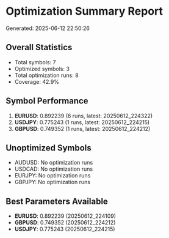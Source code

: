 # Optimization Summary Report
Generated: 2025-06-12 22:50:26

## Overall Statistics
- Total symbols: 7
- Optimized symbols: 3
- Total optimization runs: 8
- Coverage: 42.9%

## Symbol Performance
1. **EURUSD**: 0.892239 (6 runs, latest: 20250612_224322)
2. **USDJPY**: 0.775243 (1 runs, latest: 20250612_224215)
3. **GBPUSD**: 0.749352 (1 runs, latest: 20250612_224212)

## Unoptimized Symbols
- AUDUSD: No optimization runs
- USDCAD: No optimization runs
- EURJPY: No optimization runs
- GBPJPY: No optimization runs

## Best Parameters Available
- **EURUSD**: 0.892239 (20250612_224109)
- **GBPUSD**: 0.749352 (20250612_224212)
- **USDJPY**: 0.775243 (20250612_224215)